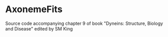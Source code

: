 # AxonemeFits
Source code accompanying chapter 9 of book "Dyneins: Structure, Biology and Disease" edited by SM King
